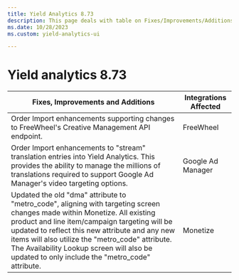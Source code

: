 ```yaml
---
title: Yield Analytics 8.73
description: This page deals with table on Fixes/Improvements/Additions and Integrations Affected (Version 8.73).
ms.date: 10/28/2023
ms.custom: yield-analytics-ui

---
```



# Yield analytics 8.73

| Fixes, Improvements and Additions                                                                                                                                                                                                                                                                                                                                                 | Integrations Affected |
|-----------------------------------------------------------------------------------------------------------------------------------------------------------------------------------------------------------------------------------------------------------------------------------------------------------------------------------------------------------------------------------|-----------------------|
| Order Import enhancements supporting changes to FreeWheel's Creative Management API endpoint.                                                                                                                                                                                                                                                                                     | FreeWheel             |
| Order Import enhancements to "stream" translation entries into Yield Analytics. This provides the ability to manage the millions of translations required to support Google Ad Manager's video targeting options.                                                                                                                                                                 | Google Ad Manager     |
| Updated the old "dma" attribute to "metro_code", aligning with targeting screen changes made within Monetize. All existing product and line item/campaign targeting will be updated to reflect this new attribute and any new items will also utilize the "metro_code" attribute. The Availability Lookup screen will also be updated to only include the "metro_code" attribute. | Monetize              |
